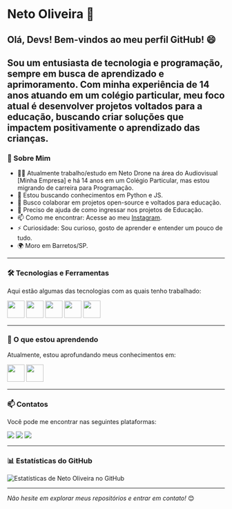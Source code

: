 # Neto Oliveira 👋

## Olá, Devs! Bem-vindos ao meu perfil GitHub! 😄

Sou um entusiasta de tecnologia e programação, sempre em busca de aprendizado e aprimoramento. Com minha experiência de 14 anos atuando em um colégio particular, meu foco atual é desenvolver projetos voltados para a educação, buscando criar soluções que impactem positivamente o aprendizado das crianças.
---

### 🚀 Sobre Mim

*   👨‍💻 Atualmente trabalho/estudo em Neto Drone na área do Audiovisual [Minha Empresa] e há 14 anos em um Colégio Particular, mas estou migrando de carreira para Programação.
*   🌱 Estou buscando conhecimentos em Python e JS.
*   👯 Busco colaborar em projetos open-source e voltados para educação.
*   🤔 Preciso de ajuda de como ingressar nos projetos de Educação.
*   📫 Como me encontrar: Acesse ao meu [Instagram](https://instagram.com/netodrone).
*   ⚡ Curiosidade: Sou curioso, gosto de aprender e entender um pouco de tudo.
*   🌍 Moro em Barretos/SP.

---

### 🛠️ Tecnologias e Ferramentas

Aqui estão algumas das tecnologias com as quais tenho trabalhado:

<p align="left">
  <img loading="lazy" src="https://cdn.jsdelivr.net/gh/devicons/devicon/icons/html5/html5-original.svg" width="40" height="40"/>
  <img loading="lazy" src="https://cdn.jsdelivr.net/gh/devicons/devicon/icons/css3/css3-original.svg" width="40" height="40"/>
  <img loading="lazy" src="https://cdn.jsdelivr.net/gh/devicons/devicon/icons/javascript/javascript-original.svg" width="40" height="40"/>
  <img loading="lazy" src="https://cdn.jsdelivr.net/gh/devicons/devicon/icons/git/git-original.svg" width="40" height="40"/>
  <img loading="lazy" src="https://cdn.jsdelivr.net/gh/devicons/devicon/icons/github/github-original.svg" width="40" height="40"/>
  <!-- Adicione mais ícones conforme necessário -->
  <!-- Exemplo: <img loading="lazy" src="https://cdn.jsdelivr.net/gh/devicons/devicon/icons/react/react-original.svg" width="40" height="40"/> -->
</p>

---

### 🌱 O que estou aprendendo

Atualmente, estou aprofundando meus conhecimentos em:

<p align="left">
  <img loading="lazy" src="https://cdn.jsdelivr.net/gh/devicons/devicon/icons/java/java-original.svg" width="40" height="40"/> 
  <img loading="lazy" src="https://cdn.jsdelivr.net/gh/devicons/devicon/icons/linux/linux-original.svg" width="40" height="40"/>
  <!-- Adicione ícones do que você está aprendendo -->
</p>

---

### 📫 Contatos

Você pode me encontrar nas seguintes plataformas:

<div> 
  <a href="https://instagram.com/netodrone" target="_blank"><img loading="lazy" src="https://img.shields.io/badge/-Instagram-%23E4405F?style=for-the-badge&logo=instagram&logoColor=white" target="_blank"></a>
  <a href = "mailto:neto@netodrone.com.br"><img loading="lazy" src="https://img.shields.io/badge/Gmail-D14836?style=for-the-badge&logo=gmail&logoColor=white" target="_blank"></a>
  <a href="https://www.linkedin.com/in/netooliveira1/" target="_blank"><img loading="lazy" src="https://img.shields.io/badge/-LinkedIn-%230077B5?style=for-the-badge&logo=linkedin&logoColor=white" target="_blank"></a> 

</div>

---

### 📊 Estatísticas do GitHub

<!-- Você pode adicionar estatísticas do seu GitHub aqui usando ferramentas como https://github.com/anuraghazra/github-readme-stats -->

![Estatísticas de Neto Oliveira no GitHub](https://github-readme-stats.vercel.app/api?username=netodrone&show_icons=true&theme=radical)


---

*Não hesite em explorar meus repositórios e entrar em contato!* 😊 
